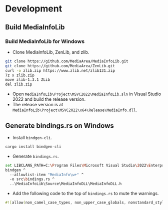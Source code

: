 # Development

## Build MediaInfoLib

### Build MediaInfoLib for Windows

* Clone MediaInfoLib, ZenLib, and zlib.

```sh
git clone https://github.com/MediaArea/MediaInfoLib.git
git clone https://github.com/MediaArea/ZenLib.git
curl -o zlib.zip https://www.zlib.net/zlib131.zip
7z x zlib.zip
move zlib-1.3.1 ZLib
del zlib.zip
```

* Open `MediaInfoLib\Project\MSVC2022\MediaInfoLib.sln` in Visual Studio 2022 and build the release version.
* The release version is at `MediaInfoLib\Project\MSVC2022\x64\Release\MediaInfo.dll`.

## Generate bindings.rs on Windows

* Install `bindgen-cli`.

```sh
cargo install bindgen-cli
```

* Generate `bindings.rs`.

```sh
set LIBCLANG_PATH=C:\Program Files\Microsoft Visual Studio\2022\Enterprise\VC\Tools\Llvm\x64\bin\libclang.dll
bindgen ^
  --allowlist-item "MediaInfo\w+" ^
  -o src\bindings.rs ^
  ..\MediaInfoLib\Source\MediaInfoDLL\MediaInfoDLL.h
```

* Add the following code to the top of `bindings.rs` to mute the warnings.

```rust
#![allow(non_camel_case_types, non_upper_case_globals, nonstandard_style, dead_code, unused_imports)]
```
